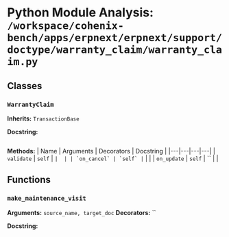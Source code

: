 # Python Module Analysis: `/workspace/cohenix-bench/apps/erpnext/erpnext/support/doctype/warranty_claim/warranty_claim.py`

## Classes

### `WarrantyClaim`
**Inherits:** `TransactionBase`


**Docstring:**
```

```

**Methods:**
| Name | Arguments | Decorators | Docstring |
|---|---|---|---|
| `validate` | `self` | `` |  |
| `on_cancel` | `self` | `` |  |
| `on_update` | `self` | `` |  |





## Functions

### `make_maintenance_visit`
**Arguments:** `source_name, target_doc`
**Decorators:** ``

**Docstring:**
```

```

